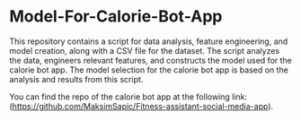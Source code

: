 # Model-For-Calorie-Bot-App

This repository contains a script for data analysis, feature engineering, and model creation, along with a CSV file for the dataset. The script analyzes the data, engineers relevant features, and constructs the model used for the calorie bot app. The model selection for the calorie bot app is based on the analysis and results from this script.

You can find the repo of the calorie bot app at the following link: (https://github.com/MaksimSapic/Fitness-assistant-social-media-app).
